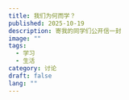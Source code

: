 ```yaml
---
title: 我们为何而学？
published: 2025-10-19
description: 寄我的同学们公开信一封
image: ""
tags:
  - 学习
  - 生活
category: 讨论
draft: false
lang: ""
---
```


